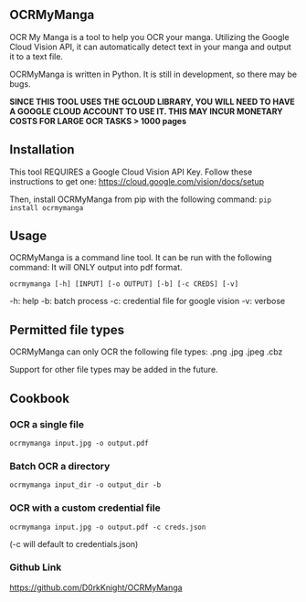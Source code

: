 ## OCRMyManga

OCR My Manga is a tool to help you OCR your manga. Utilizing the Google Cloud Vision API, it can automatically detect text in your manga and output it to a text file.

OCRMyManga is written in Python. It is still in development, so there may be bugs.

<b> SINCE THIS TOOL USES THE GCLOUD LIBRARY, YOU WILL NEED TO HAVE A GOOGLE CLOUD ACCOUNT TO USE IT. THIS MAY INCUR MONETARY COSTS FOR LARGE OCR TASKS > 1000 pages</b>

## Installation

This tool REQUIRES a Google Cloud Vision API Key. Follow these instructions to get one: https://cloud.google.com/vision/docs/setup

Then, install OCRMyManga from pip with the following command:
`pip install ocrmymanga`

## Usage

OCRMyManga is a command line tool. It can be run with the following command:
It will ONLY output into pdf format.

`ocrmymanga [-h] [INPUT] [-o OUTPUT] [-b] [-c CREDS] [-v]`

-h: help
-b: batch process
-c: credential file for google vision
-v: verbose

## Permitted file types

OCRMyManga can only OCR the following file types:
.png
.jpg
.jpeg
.cbz

Support for other file types may be added in the future.

## Cookbook

### OCR a single file

`ocrmymanga input.jpg -o output.pdf`

### Batch OCR a directory

`ocrmymanga input_dir -o output_dir -b`

### OCR with a custom credential file

`ocrmymanga input.jpg -o output.pdf -c creds.json`

(-c will default to credentials.json)

### Github Link

https://github.com/D0rkKnight/OCRMyManga
